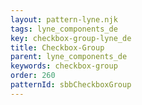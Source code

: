 ```yaml
---
layout: pattern-lyne.njk
tags: lyne_components_de
key: checkbox-group-lyne_de
title: Checkbox-Group
parent: lyne_components_de
keywords: checkbox-group
order: 260
patternId: sbbCheckboxGroup
---
```

